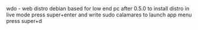 
wdo - web distro debian based
for low end pc
after 0.5.0 to install distro in live mode press super+enter and write sudo calamares
to launch app menu press super+d
